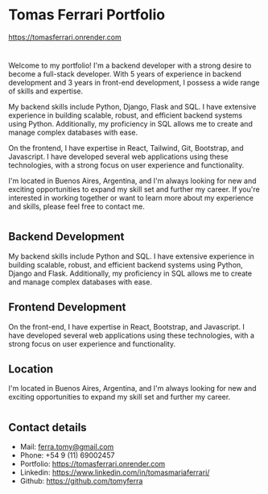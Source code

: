 # Tomas Ferrari Portfolio

https://tomasferrari.onrender.com

#
Welcome to my portfolio! I'm a backend developer with a strong desire to become a full-stack developer. With 5 years of experience in backend development and 3 years in front-end development, I possess a wide range of skills and expertise.

My backend skills include Python, Django, Flask and SQL. I have extensive experience in building scalable, robust, and efficient backend systems using Python. Additionally, my proficiency in SQL allows me to create and manage complex databases with ease.

On the frontend, I have expertise in React, Tailwind, Git, Bootstrap, and Javascript. I have developed several web applications using these technologies, with a strong focus on user experience and functionality.

I'm located in Buenos Aires, Argentina, and I'm always looking for new and exciting opportunities to expand my skill set and further my career. If you're interested in working together or want to learn more about my experience and skills, please feel free to contact me.
#
## Backend Development
My backend skills include Python and SQL. I have extensive experience in building scalable, robust, and efficient backend systems using Python, Django and Flask. Additionally, my proficiency in SQL allows me to create and manage complex databases with ease.

## Frontend Development
On the front-end, I have expertise in React, Bootstrap, and Javascript. I have developed several web applications using these technologies, with a strong focus on user experience and functionality.

## Location
I'm located in Buenos Aires, Argentina, and I'm always looking for new and exciting opportunities to expand my skill set and further my career.

#
## Contact details
* Mail: ferra.tomy@gmail.com
* Phone: +54 9 (11) 69002457
* Portfolio: https://tomasferrari.onrender.com
* Linkedin: https://www.linkedin.com/in/tomasmariaferrari/
* Github: https://github.com/tomyferra